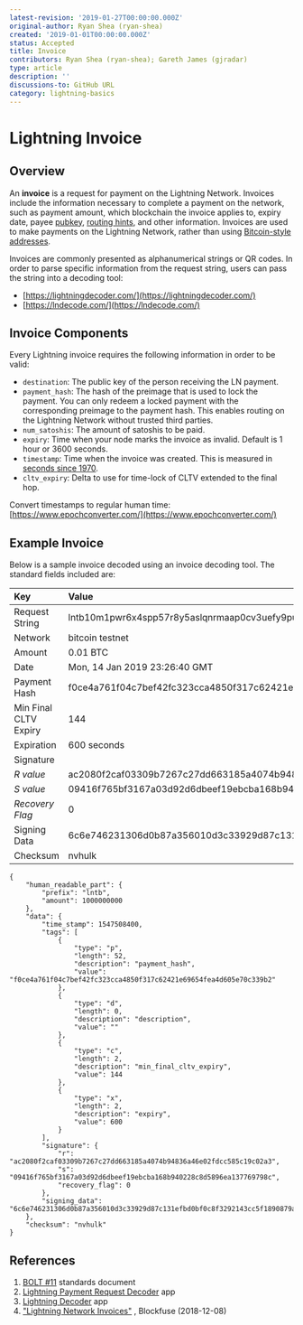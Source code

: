 ```yaml
---
latest-revision: '2019-01-27T00:00:00.000Z'
original-author: Ryan Shea (ryan-shea)
created: '2019-01-01T00:00:00.000Z'
status: Accepted
title: Invoice
contributors: Ryan Shea (ryan-shea); Gareth James (gjradar)
type: article
description: ''
discussions-to: GitHub URL
category: lightning-basics
---
```


# Lightning Invoice

## Overview

An **invoice** is a request for payment on the Lightning Network. Invoices include the information necessary to complete a payment on the network, such as payment amount, which blockchain the invoice applies to, expiry date, payee [pubkey](../bitcoin/pubkey.md), [routing hints](payment-routing.md#routing-hints), and other information. Invoices are used to make payments on the Lightning Network, rather than using [Bitcoin-style addresses](../bitcoin/bitcoin-address-formats.md).

Invoices are commonly presented as alphanumerical strings or QR codes. In order to parse specific information from the request string, users can pass the string into a decoding tool:

* [https://lightningdecoder.com/](https://lightningdecoder.com/)
* [https://lndecode.com/](https://lndecode.com/)

## Invoice Components

Every Lightning invoice requires the following information in order to be valid:

* `destination`: The public key of the person receiving the LN payment.
* `payment_hash`: The hash of the preimage that is used to lock the payment. You can only redeem a locked payment with the corresponding preimage to the payment hash. This enables routing on the Lightning Network without trusted third parties.
* `num_satoshis`: The amount of satoshis to be paid.
* `expiry`: Time when your node marks the invoice as invalid. Default is 1 hour or 3600 seconds.
* `timestamp`: Time when the invoice was created.  This is measured in [seconds since 1970](https://github.com/lightningnetwork/lightning-rfc/blob/master/11-payment-encoding.md#data-part).
* `cltv_expiry`: Delta to use for time-lock of CLTV extended to the final hop.

Convert timestamps to regular human time: [https://www.epochconverter.com/](https://www.epochconverter.com/)

## Example Invoice

Below is a sample invoice decoded using an invoice decoding tool. The standard fields included are:

| Key | Value |  |
| :--- | :--- | :--- |
| Request String | lntb10m1pwr6x4spp57r8y5aslqnrmaap0cv3uefy9puchccjzre5k2nl2f4s9uuxr8xeqdqqcqzysxqzjc4ssgpuk27qesndex0sna6e33skjqwju5sd4ydcp0mnzctsvuq23sjst0wedlx9n6q0vj6md7auv7hjapdzu5qg5v34vfd6snwa5hnrqqnvhulk |  |
| Network | bitcoin testnet |  |
| Amount | 0.01 BTC |  |
| Date | Mon, 14 Jan 2019 23:26:40 GMT |  |
| Payment Hash | f0ce4a761f04c7bef42fc323cca4850f317c62421e69654fea4d605e70c339b2 |  |
| Min Final CLTV Expiry | 144 |  |
| Expiration | 600 seconds |  |
| Signature |  |  |
| _R value_ | ac2080f2caf03309b7267c27dd663185a4074b94836a46e02fdcc585c19c02a3 |  |
| _S value_ | 09416f765bf3167a03d92d6dbeef19ebcba168b940228c8d5896ea137769798c |  |
| _Recovery Flag_ | 0 |  |
| Signing Data | 6c6e746231306d0b87a356010d3c33929d87c131efbd0bf0c8f3292143cc5f1890879a5953fa9358179c30ce6c81a006002240c014b0 |  |
| Checksum | nvhulk |  |

```text
{
    "human_readable_part": {
        "prefix": "lntb",
        "amount": 1000000000
    },
    "data": {
        "time_stamp": 1547508400,
        "tags": [
            {
                "type": "p",
                "length": 52,
                "description": "payment_hash",
                "value": "f0ce4a761f04c7bef42fc323cca4850f317c62421e69654fea4d605e70c339b2"
            },
            {
                "type": "d",
                "length": 0,
                "description": "description",
                "value": ""
            },
            {
                "type": "c",
                "length": 2,
                "description": "min_final_cltv_expiry",
                "value": 144
            },
            {
                "type": "x",
                "length": 2,
                "description": "expiry",
                "value": 600
            }
        ],
        "signature": {
            "r": "ac2080f2caf03309b7267c27dd663185a4074b94836a46e02fdcc585c19c02a3",
            "s": "09416f765bf3167a03d92d6dbeef19ebcba168b940228c8d5896ea137769798c",
            "recovery_flag": 0
        },
        "signing_data": "6c6e746231306d0b87a356010d3c33929d87c131efbd0bf0c8f3292143cc5f1890879a5953fa9358179c30ce6c81a006002240c014b0"
    },
    "checksum": "nvhulk"
}
```

## References

1. [BOLT \#11](https://github.com/lightningnetwork/lightning-rfc/blob/master/11-payment-encoding.md) standards document
2. [Lightning Payment Request Decoder](https://lndecode.com/) app
3. [Lightning Decoder](https://lightningdecoder.com/) app
4. ["Lightning Network Invoices"](https://blockfuse.io/blog/lightning-network-invoices/) , Blockfuse \(2018-12-08\)


